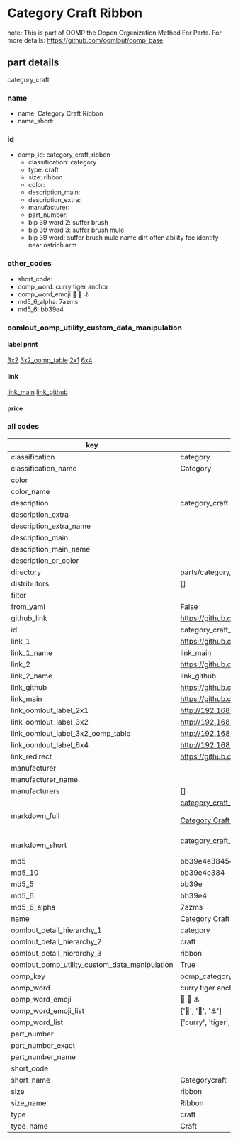 # Category Craft Ribbon  

note: This is part of OOMP the Oopen Organization Method For Parts. For more details: https://github.com/oomlout/oomp_base

##  part details
  



category_craft



### name
* name: Category Craft Ribbon
* name_short: 
### id
* oomp_id: category_craft_ribbon
  * classification: category
  * type: craft
  * size: ribbon
  * color: 
  * description_main: 
  * description_extra: 
  * manufacturer: 
  * part_number: 
  * bip 39 word 2: suffer brush
  * bip 39 word 3: suffer brush mule
  * bip 39 word: suffer brush mule name dirt often ability fee identify near ostrich arm

### other_codes
* short_code: 
* oomp_word: curry tiger anchor
* oomp_word_emoji :curry: :tiger: :anchor:
* md5_6_alpha: 7azms
* md5_6: bb39e4






### oomlout_oomp_utility_custom_data_manipulation
#### label print
[3x2](http://192.168.1.245:1112/?label=oomp%207azms)
[3x2_oomp_table](http://192.168.1.108:1112/?label=oomp%207azms)
[2x1](http://192.168.1.242:1112/?label=oomp%207azms)
[6x4](http://192.168.1.55:1112/?label=oomp%207azms)    

#### link

[link_main](https://github.com/oomlout/oomlout_oomp_version_1_messy/tree/main/parts/category_craft_ribbon) [link_github](https://github.com/oomlout/oomlout_oomp_version_1_messy/tree/main/parts/category_craft_ribbon)                             

#### price







### all codes 
| key | value |  
| --- | --- |  
| classification | category |  
| classification_name | Category |  
| color |  |  
| color_name |  |  
| description | category_craft |  
| description_extra |  |  
| description_extra_name |  |  
| description_main |  |  
| description_main_name |  |  
| description_or_color |   |  
| directory | parts/category_craft_ribbon |  
| distributors | [] |  
| filter |  |  
| from_yaml | False |  
| github_link | https://github.com/oomlout/oomlout_oomp_part_src/tree/main/parts/category_craft_ribbon |  
| id | category_craft_ribbon |  
| link_1 | https://github.com/oomlout/oomlout_oomp_version_1_messy/tree/main/parts/category_craft_ribbon |  
| link_1_name | link_main |  
| link_2 | https://github.com/oomlout/oomlout_oomp_version_1_messy/tree/main/parts/category_craft_ribbon |  
| link_2_name | link_github |  
| link_github | https://github.com/oomlout/oomlout_oomp_version_1_messy/tree/main/parts/category_craft_ribbon |  
| link_main | https://github.com/oomlout/oomlout_oomp_version_1_messy/tree/main/parts/category_craft_ribbon |  
| link_oomlout_label_2x1 | http://192.168.1.242:1112/?label=oomp%207azms |  
| link_oomlout_label_3x2 | http://192.168.1.245:1112/?label=oomp%207azms |  
| link_oomlout_label_3x2_oomp_table | http://192.168.1.108:1112/?label=oomp%207azms |  
| link_oomlout_label_6x4 | http://192.168.1.55:1112/?label=oomp%207azms |  
| link_redirect | https://github.com/oomlout/oomlout_oomp_version_1_messy/tree/main/parts/category_craft_ribbon |  
| manufacturer |  |  
| manufacturer_name |  |  
| manufacturers | [] |  
| markdown_full | [category_craft_ribbon](none)<br>[](none)<br>[Category Craft Ribbon](none)<br><br> |  
| markdown_short | [category_craft_ribbon](none)<br><br> |  
| md5 | bb39e4e384548006669f592d22874ec5 |  
| md5_10 | bb39e4e384 |  
| md5_5 | bb39e |  
| md5_6 | bb39e4 |  
| md5_6_alpha | 7azms |  
| name | Category Craft Ribbon |  
| oomlout_detail_hierarchy_1 | category |  
| oomlout_detail_hierarchy_2 | craft |  
| oomlout_detail_hierarchy_3 | ribbon |  
| oomlout_oomp_utility_custom_data_manipulation | True |  
| oomp_key | oomp_category_craft_ribbon |  
| oomp_word | curry tiger anchor |  
| oomp_word_emoji | :curry: :tiger: :anchor: |  
| oomp_word_emoji_list | [':curry:', ':tiger:', ':anchor:'] |  
| oomp_word_list | ['curry', 'tiger', 'anchor'] |  
| part_number |  |  
| part_number_exact |  |  
| part_number_name |  |  
| short_code |  |  
| short_name | Categorycraft |  
| size | ribbon |  
| size_name | Ribbon |  
| type | craft |  
| type_name | Craft |  
